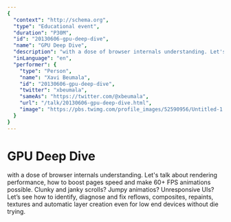 ```yaml
---
{
  "context": "http://schema.org",
  "type": "Educational event",
  "duration": "P30M",
  "id": "20130606-gpu-deep-dive",
  "name": "GPU Deep Dive",
  "description": "with a dose of browser internals understanding. Let's talk about rendering performance, how to boost pages speed and make 60+ FPS animations possible. Clunky and janky scrolls? Jumpy animatios? Unresponsive UIs? Let’s see how to identify, diagnose and fix reflows, composites, repaints, textures and automatic layer creation even for low end devices without die trying.",
  "inLanguage": "en",
  "performer": {
    "type": "Person",
    "name": "Xavi Beumala",
    "id": "20130606-gpu-deep-dive",
    "twitter": "xbeumala",
    "sameAs": "https://twitter.com/@xbeumala",
    "url": "/talk/20130606-gpu-deep-dive.html",
    "image": "https://pbs.twimg.com/profile_images/52590956/Untitled-1.jpg"
  }
}
---
```

# GPU Deep Dive

with a dose of browser internals understanding. Let's talk about rendering performance, how to boost pages speed and make 60+ FPS animations possible. Clunky and janky scrolls? Jumpy animatios? Unresponsive UIs? Let’s see how to identify, diagnose and fix reflows, composites, repaints, textures and automatic layer creation even for low end devices without die trying.